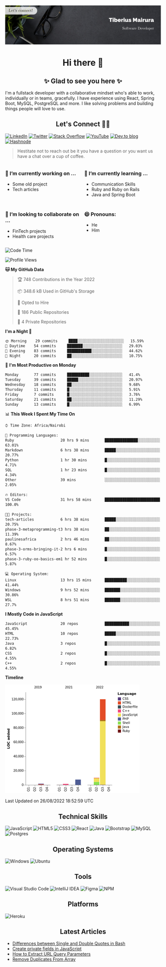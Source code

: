 ![cover-image](assets/images/banner.jpg)

<h1 align="center">
 Hi there 👋
</h1>

<h2 align="center"> ✨ Glad to see you here ✨ </h2>

I'm a fullstack developer with a collaborative mindset who's able to work, individually or in teams, gracefully. I have experience using React, Spring Boot, MySQL, PostgreSQL and more. I like solving problems and building things people will love to use.

<h2 align="center"> Let's Connect 🤝🏾 </h2>

[![LinkedIn](https://img.shields.io/badge/linkedin-%230077B5.svg?style=for-the-badge&logo=linkedin&logoColor=white)](https://www.linkedin.com/in/tiberius-mairura/) [![Twitter](https://img.shields.io/badge/Twitter-%231DA1F2.svg?style=for-the-badge&logo=Twitter&logoColor=white)](https://twitter.com/hermit_tiberius) [![Stack Overflow](https://img.shields.io/badge/-Stackoverflow-FE7A16?style=for-the-badge&logo=stack-overflow&logoColor=white)](https://stackoverflow.com/users/11869442/tiberius) [![YouTube](https://img.shields.io/badge/YouTube-%23FF0000.svg?style=for-the-badge&logo=YouTube&logoColor=white)](https://www.youtube.com/channel/UCEyv3oMzvLUv6tGs9KD_S_A) [![Dev.to blog](https://img.shields.io/badge/dev.to-0A0A0A?style=for-the-badge&logo=dev.to&logoColor=white)](https://dev.to/hermitex) [![Hashnode](https://img.shields.io/badge/Hashnode-2962FF?style=for-the-badge&logo=hashnode&logoColor=white)](https://hashnode.com/@hermitex)

> Hestitate not to reach out be it you have a question or you want us have a chat over a cup of coffee.

<div style="display: grid; gap: 0.5rem; grid-template-columns: repeat(2, 1fr);">

<div>

<h3>🔭  I’m currently working on ...</h3>

- Some old project
- Tech articles

</div>

<div>

<h3>🌱 I’m currently learning ...</h3>

- Communication Skills
- Ruby and Ruby on Rails
- Java and Spring Boot

</div>

<div>
<h3>👯 I’m looking to collaborate on ...</h3>

- FinTech projects
- Health care projects

</div>

<div>
<h3>😄 Pronouns:</h3>

- He
- Him
  
</div>

</div>

<!--START_SECTION:waka-->
![Code Time](http://img.shields.io/badge/Code%20Time-281%20hrs%2046%20mins-blue)

![Profile Views](http://img.shields.io/badge/Profile%20Views-12-blue)

**🐱 My GitHub Data** 

> 🏆 748 Contributions in the Year 2022
 > 
> 📦 348.6 kB Used in GitHub's Storage 
 > 
> 💼 Opted to Hire
 > 
> 📜 186 Public Repositories 
 > 
> 🔑 4 Private Repositories  
 > 
**I'm a Night 🦉** 

```text
🌞 Morning    29 commits     ████░░░░░░░░░░░░░░░░░░░░░   15.59% 
🌆 Daytime    54 commits     ███████░░░░░░░░░░░░░░░░░░   29.03% 
🌃 Evening    83 commits     ███████████░░░░░░░░░░░░░░   44.62% 
🌙 Night      20 commits     ██░░░░░░░░░░░░░░░░░░░░░░░   10.75%

```
📅 **I'm Most Productive on Monday** 

```text
Monday       77 commits     ██████████░░░░░░░░░░░░░░░   41.4% 
Tuesday      39 commits     █████░░░░░░░░░░░░░░░░░░░░   20.97% 
Wednesday    18 commits     ██░░░░░░░░░░░░░░░░░░░░░░░   9.68% 
Thursday     11 commits     █░░░░░░░░░░░░░░░░░░░░░░░░   5.91% 
Friday       7 commits      █░░░░░░░░░░░░░░░░░░░░░░░░   3.76% 
Saturday     21 commits     ██░░░░░░░░░░░░░░░░░░░░░░░   11.29% 
Sunday       13 commits     █░░░░░░░░░░░░░░░░░░░░░░░░   6.99%

```


📊 **This Week I Spent My Time On** 

```text
⌚︎ Time Zone: Africa/Nairobi

💬 Programming Languages: 
Ruby                     20 hrs 9 mins       ███████████████░░░░░░░░░░   63.01% 
Markdown                 6 hrs 38 mins       █████░░░░░░░░░░░░░░░░░░░░   20.77% 
Python                   1 hr 30 mins        █░░░░░░░░░░░░░░░░░░░░░░░░   4.71% 
SQL                      1 hr 23 mins        █░░░░░░░░░░░░░░░░░░░░░░░░   4.34% 
Other                    39 mins             ░░░░░░░░░░░░░░░░░░░░░░░░░   2.05%

🔥 Editors: 
VS Code                  31 hrs 58 mins      █████████████████████████   100.0%

🐱‍💻 Projects: 
tech-articles            6 hrs 38 mins       █████░░░░░░░░░░░░░░░░░░░░   20.75% 
phase-3-metaprogramming-t3 hrs 38 mins       ██░░░░░░░░░░░░░░░░░░░░░░░   11.39% 
paulinesafrica           2 hrs 46 mins       ██░░░░░░░░░░░░░░░░░░░░░░░   8.67% 
phase-3-orms-bringing-it-2 hrs 6 mins        █░░░░░░░░░░░░░░░░░░░░░░░░   6.57% 
phase-3-ruby-oo-basics-em1 hr 52 mins        █░░░░░░░░░░░░░░░░░░░░░░░░   5.87%

💻 Operating System: 
Linux                    13 hrs 15 mins      ██████████░░░░░░░░░░░░░░░   41.44% 
Windows                  9 hrs 52 mins       ███████░░░░░░░░░░░░░░░░░░   30.86% 
WSL                      8 hrs 51 mins       ███████░░░░░░░░░░░░░░░░░░   27.7%

```

**I Mostly Code in JavaScript** 

```text
JavaScript               20 repos            ███████████░░░░░░░░░░░░░░   45.45% 
HTML                     10 repos            █████░░░░░░░░░░░░░░░░░░░░   22.73% 
Java                     3 repos             █░░░░░░░░░░░░░░░░░░░░░░░░   6.82% 
CSS                      2 repos             █░░░░░░░░░░░░░░░░░░░░░░░░   4.55% 
C++                      2 repos             █░░░░░░░░░░░░░░░░░░░░░░░░   4.55%

```


**Timeline**

![Chart not found](https://raw.githubusercontent.com/hermitex/hermitex/main/charts/bar_graph.png) 


 Last Updated on 26/08/2022 18:52:59 UTC
<!--END_SECTION:waka-->

<h2 align="center"> Technical Skills </h2>

![JavaScript](https://img.shields.io/badge/javascript-%23323330.svg?style=for-the-badge&logo=javascript&logoColor=%23F7DF1E) ![HTML5](https://img.shields.io/badge/html5-%23E34F26.svg?style=for-the-badge&logo=html5&logoColor=white) ![CSS3](https://img.shields.io/badge/css3-%231572B6.svg?style=for-the-badge&logo=css3&logoColor=white) ![React](https://img.shields.io/badge/react-%2320232a.svg?style=for-the-badge&logo=react&logoColor=%2361DAFB) ![Java](https://img.shields.io/badge/java-%23ED8B00.svg?style=for-the-badge&logo=java&logoColor=white) ![Bootstrap](https://img.shields.io/badge/bootstrap-%23563D7C.svg?style=for-the-badge&logo=bootstrap&logoColor=white) ![MySQL](https://img.shields.io/badge/mysql-%2300f.svg?style=for-the-badge&logo=mysql&logoColor=white) ![Postgres](https://img.shields.io/badge/postgres-%23316192.svg?style=for-the-badge&logo=postgresql&logoColor=white)

<h2 align="center"> Operating Systems </h2>

![Windows](https://img.shields.io/badge/Windows-0078D6?style=for-the-badge&logo=windows&logoColor=white) ![Ubuntu](https://img.shields.io/badge/Ubuntu-E95420?style=for-the-badge&logo=ubuntu&logoColor=white)

<h2 align="center"> Tools </h2>

![Visual Studio Code](https://img.shields.io/badge/Visual%20Studio%20Code-0078d7.svg?style=for-the-badge&logo=visual-studio-code&logoColor=white) ![IntelliJ IDEA](https://img.shields.io/badge/IntelliJIDEA-000000.svg?style=for-the-badge&logo=intellij-idea&logoColor=white) ![Figma](https://img.shields.io/badge/figma-%23F24E1E.svg?style=for-the-badge&logo=figma&logoColor=white) ![NPM](https://img.shields.io/badge/NPM-%23000000.svg?style=for-the-badge&logo=npm&logoColor=white)

<h2 align="center"> Platforms </h2>

![Heroku](https://img.shields.io/badge/heroku-%23430098.svg?style=for-the-badge&logo=heroku&logoColor=white)

 <h2 align="center">Latest Articles </h2>

- [Differences between Single and Double Quotes in Bash](https://dev.to/hermitex/differences-between-single-and-double-quotes-in-bash-3eog)
- [Create private fields in JavaScript](https://dev.to/hermitex/create-private-fields-in-javascript-3ean)
- [How to Extract URL Query Parameters](https://dev.to/hermitex/how-to-extract-url-search-parameters-4k58)
- [Remove Duplicates From Array](https://dev.to/hermitex/remove-duplicates-from-array-1d6h)
